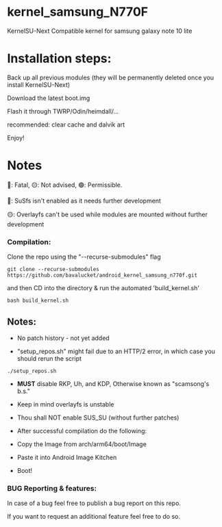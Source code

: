 # kernel_samsung_N770F

KernelSU-Next Compatible kernel for samsung galaxy note 10 lite

# Installation steps:

Back up all previous modules (they will be permanently deleted once you install KernelSU-Next)

Download the latest boot.img

Flash it through TWRP/Odin/heimdall/...

recommended: clear cache and dalvik art

Enjoy!

# Notes

🔴: Fatal, 🟡: Not advised, 🟢: Permissible.

🔴: SuSfs isn't enabled as it needs further development

🟡: Overlayfs can't be used while modules are mounted without further development






### Compilation:

Clone the repo using the "--recurse-submodules" flag

```
git clone --recurse-submodules https://github.com/bavalucket/android_kernel_samsung_n770f.git
```

and then CD into the directory & run the automated 'build_kernel.sh'

```
bash build_kernel.sh
```
## Notes:

- No patch history - not yet added

- "setup_repos.sh" might fail due to an HTTP/2 error, in which case you should rerun the script

```
./setup_repos.sh
```

- **MUST** disable RKP, Uh, and KDP, Otherwise known as "scamsong's b.s."

- Keep in mind overlayfs is unstable

- Thou shall NOT enable SUS_SU (without further patches)

- After successful compilation do the following:

- Copy the Image from arch/arm64/boot/Image

- Paste it into Android Image Kitchen

- Boot! 

### BUG Reporting & features:

In case of a bug feel free to publish a bug report on this repo.

If you want to request an additional feature feel free to do so.
